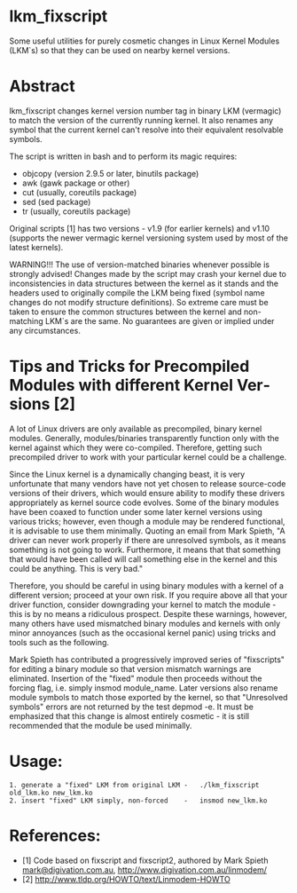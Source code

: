 lkm_fixscript
=============
Some useful utilities for purely cosmetic changes in Linux Kernel Modules (LKM`s) so that they can be used on nearby kernel versions.

Abstract
=============
lkm_fixscript changes kernel version number tag in binary LKM (vermagic) to match the version of the currently running kernel. It also renames any symbol that the current kernel can't resolve into their equivalent resolvable symbols.

The script is written in bash and to perform its magic requires:
* objcopy (version 2.9.5 or later, binutils package)
* awk (gawk package or other)
* cut (usually, coreutils package)
* sed (sed package)
* tr (usually, coreutils package)

Original scripts [1] has two versions - v1.9 (for earlier kernels) and v1.10 (supports the newer vermagic kernel versioning system used by most of the latest kernels).

WARNING!!! The use of version-matched binaries whenever possible is strongly advised!
Changes made by the script may crash your kernel due to inconsistencies in data structures between the kernel as it stands and the headers used to originally compile the LKM being fixed (symbol name changes do not modify structure definitions). So extreme care must be taken to ensure the common structures between the kernel and non-matching LKM`s are the same. No guarantees are given or implied under any circumstances.

Tips and Tricks for Precompiled Modules with different Kernel Ver­sions [2]
=============
A lot of Linux drivers are only available as precompiled, binary kernel modules. Generally, modules/binaries transparently function only with the kernel against which they were co-compiled.  Therefore, getting such precompiled driver to work with your particular kernel could be a challenge.

Since the Linux kernel is a dynamically changing beast, it is very unfortunate that many vendors have not yet chosen to release source-code versions of their drivers, which would ensure ability to modify these drivers appropriately as kernel source code evolves. Some of the binary modules have been coaxed to function under some later kernel versions using various tricks; however, even though a module may be rendered functional, it is advisable to use them minimally. Quoting an email from Mark Spieth, "A driver can never work properly if there are unresolved symbols, as it means something is not going to work. Furthermore, it means that that something that would have been called will call something else in the kernel and this could be anything. This is very bad."

Therefore, you should be careful in using binary modules with a kernel of a different version; proceed at your own risk.  If you require above all that your driver function, consider downgrading your kernel to match the module - this is by no means a ridiculous prospect. Despite these warnings, however, many others have used mismatched binary modules and kernels with only minor annoyances (such as the occasional kernel panic) using tricks and tools such as the following.

Mark Spieth has contributed a progressively improved series of "fixscripts" for editing a binary module so that version mismatch warnings are eliminated. Insertion of the "fixed" module then proceeds without the forcing flag, i.e. simply insmod module_name. Later versions also rename module symbols to match those exported by the kernel, so that "Unresolved symbols" errors are not returned by the test depmod -e.  It must be emphasized that this change is almost entirely cosmetic - it is still recommended that the module be used minimally.

Usage:
=============
	1. generate a "fixed" LKM from original LKM	-	./lkm_fixscript old_lkm.ko new_lkm.ko
	2. insert "fixed" LKM simply, non-forced	-	insmod new_lkm.ko

References:
=============
* [1] Code based on fixscript and fixscript2, authored by Mark Spieth <mark@digivation.com.au>, http://www.digivation.com.au/linmodem/
* [2] http://www.tldp.org/HOWTO/text/Linmodem-HOWTO
